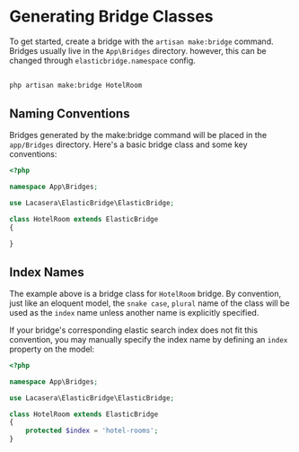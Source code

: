 # Generating Bridge Classes

To get started, create a bridge with the `artisan make:bridge` command. Bridges usually live in the `App\Bridges`
directory. however, this can be changed through `elasticbridge.namespace` config.

##
```bash
php artisan make:bridge HotelRoom
```

## Naming Conventions
Bridges generated by the make:bridge command will be placed in the `app/Bridges` directory.
Here's a basic bridge class and some key conventions:

```php
<?php

namespace App\Bridges;

use Lacasera\ElasticBridge\ElasticBridge;

class HotelRoom extends ElasticBridge 
{
    
}
```

## Index Names

The example above is a bridge class for `HotelRoom` bridge.
By convention, just like an eloquent model, the `snake case`, `plural` name of the class will be used as the `index` name unless another name is explicitly specified.

If your bridge's corresponding elastic search index does not fit this convention, you may manually specify the index name by defining an `index` property on the model:

```php
<?php

namespace App\Bridges;

use Lacasera\ElasticBridge\ElasticBridge;

class HotelRoom extends ElasticBridge 
{
    protected $index = 'hotel-rooms';
}
```
